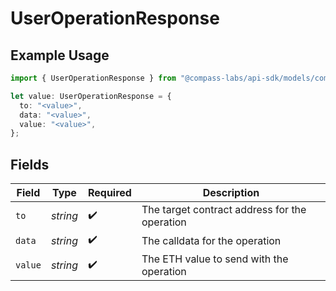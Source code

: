 # UserOperationResponse

## Example Usage

```typescript
import { UserOperationResponse } from "@compass-labs/api-sdk/models/components";

let value: UserOperationResponse = {
  to: "<value>",
  data: "<value>",
  value: "<value>",
};
```

## Fields

| Field                                         | Type                                          | Required                                      | Description                                   |
| --------------------------------------------- | --------------------------------------------- | --------------------------------------------- | --------------------------------------------- |
| `to`                                          | *string*                                      | :heavy_check_mark:                            | The target contract address for the operation |
| `data`                                        | *string*                                      | :heavy_check_mark:                            | The calldata for the operation                |
| `value`                                       | *string*                                      | :heavy_check_mark:                            | The ETH value to send with the operation      |